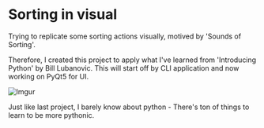 # Sorting in visual

Trying to replicate some sorting actions visually, motived by 'Sounds of Sorting'.

Therefore, I created this project to apply what I've learned from 'Introducing Python' by Bill Lubanovic. This will start off by CLI application and now working on PyQt5 for UI.

![Imgur](https://i.imgur.com/EueOoRg.png)

Just like last project, I barely know about python - There's ton of things to learn to be more pythonic.
